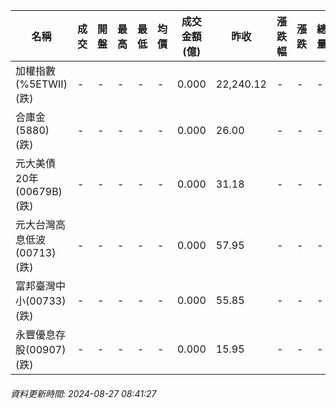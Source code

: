 | 名稱 | 成交 | 開盤 | 最高 | 最低 | 均價 | 成交金額(億) | 昨收 | 漲跌幅 | 漲跌 | 總量 | 昨量 | 振幅 |
| -------- | -------- | -------- | -------- |-------- | -------- | -------- |-------- |-------- |-------- | -------- | -------- |-------- |
|加權指數(%5ETWII) (跌)|-|-|-|-|-|0.000|22,240.12|-|-|-|-|0.00%|
|合庫金(5880) (跌)|-|-|-|-|-|0.000|26.00|-|-|-|-|0.00%|
|元大美債20年(00679B) (跌)|-|-|-|-|-|0.000|31.18|-|-|-|-|0.00%|
|元大台灣高息低波(00713) (跌)|-|-|-|-|-|0.000|57.95|-|-|-|-|0.00%|
|富邦臺灣中小(00733) (跌)|-|-|-|-|-|0.000|55.85|-|-|-|-|0.00%|
|永豐優息存股(00907) (跌)|-|-|-|-|-|0.000|15.95|-|-|-|-|0.00%|
###### 資料更新時間: 2024-08-27 08:41:27